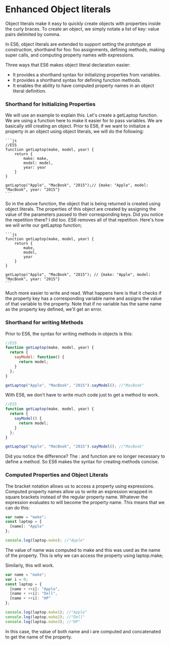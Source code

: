 # Enhanced Object literals

Object literals make it easy to quickly create objects with properties inside the curly braces. To create an object, we simply notate a list of key: value pairs delimited by comma.

In ES6, object literals are extended to support setting the prototype at construction, shorthand for foo: foo assignments, defining methods, making super calls, and computing property names with expressions.

Three ways that ES6 makes object literal declaration easier:

- It provides a shorthand syntax for initializing properties from variables.
- It provides a shorthand syntax for defining function methods.
- It enables the ability to have computed property names in an object literal definition.

### Shorthand for Initializing Properties

We will use an example to explain this. Let's create a getLaptop function. We are using a function here to make it easier for to pass variables. We are basically still creating an object. Prior to ES6, if we want to initialize a property in an object using object literals, we will do the following:

    ```js
    //ES5
    function getLaptop(make, model, year) {
        return {
            make: make,
            model: model,
            year: year
        }
    }

    getLaptop("Apple", "MacBook", "2015");// {make: "Apple", model: "MacBook", year: "2015"}
    ```

So in the above function, the object that is being returned is created using object literals. The properties of this object are created by assigning the value of the parameters passed to their corresponding keys. Did you notice the repetition there? I did too. ES6 removes all of that repetition. Here's how we will write our getLaptop function;

    ```js
    function getLaptop(make, model, year) {
        return {
            make,
            model,
            year
        }
    }

    getLaptop("Apple", "MacBook", "2015"); // {make: "Apple", model: "MacBook", year: "2015"}
    ```

Much more easier to write and read. What happens here is that it checks if the property key has a corresponding variable name and assigns the value of that variable to the property. Note that if no variable has the same name as the property key defined, we'll get an error.

### Shorthand for writing Methods

Prior to ES6, the syntax for writing methods in objects is this:

```js
//ES5
function getLaptop(make, model, year) {
  return {
    sayModel: function() {
      return model;
    }
  };
}

getLaptop("Apple", "MacBook", "2015").sayModel(); //"MacBook"
```

With ES6, we don't have to write much code just to get a method to work.

```js
//ES5
function getLaptop(make, model, year) {
  return {
    sayModel() {
      return model;
    }
  };
}

getLaptop("Apple", "MacBook", "2015").sayModel(); //"MacBook"
```

Did you notice the difference? The : and function are no longer necessary to define a method. So ES6 makes the syntax for creating methods concise.

### Computed Properties and Object Literals

The bracket notation allows us to access a property using expressions.
Computed property names allow us to write an expression wrapped in square brackets instead of the regular property name.
Whatever the expression evaluates to will become the property name. This means that we can do this:

```js
var name = "make";
const laptop = {
  [name]: "Apple"
};

console.log(laptop.make); //"Apple"
```

The value of name was computed to make and this was used as the name of the property. This is why we can access the property using laptop.make;

Similarly, this will work.

```js
var name = "make";
var i = 0;
const laptop = {
  [name + ++i]: "Apple",
  [name + ++i]: "Dell",
  [name + ++i]: "HP"
};

console.log(laptop.make1); //"Apple"
console.log(laptop.make2); //"Dell"
console.log(laptop.make3); //"HP"
```

In this case, the value of both name and i are computed and concatenated to get the name of the property.
